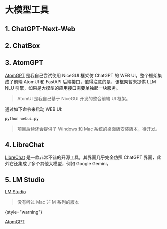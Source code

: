 # 大模型工具

<show-structure depth="2"></show-structure>

## 1. ChatGPT-Next-Web


## 2. ChatBox


## 3. AtomGPT

[AtomGPT](https://github.com/mingminyu/AtomGPT) 是我自己尝试使用 NiceGUI 框架仿 ChatGPT 的 WEB UI，整个框架集成了前端 AtomUI 和 FastAPI 后端接口，值得注意的是，该框架暂未提供 LLM NLU 引擎，如果是大模型的应用接口需要单独起一块服务。

> AtomUI 是我自己基于 NiceGUI 开发的整合前端 UI 框架。

通过如下命令来启动 WEB UI:

```Bash
python webui.py
```

> 项目后续还会提供了 Windows 和 Mac 系统的桌面版安装版本，待开发。

## 4. LibreChat

[LibreChat](https://docs.librechat.ai/index.html) 是一款非常不错的开源工具，其界面几乎完全仿照 ChatGPT 界面，此外它还集成了多个其他大模型，例如 Google Gemini。


## 5. LM Studio

[LM Studio](https://lmstudio.ai)

> 没有听过 Mac 非 M 系列的版本
> 
{style="warning"}



<seealso>
<category ref="ref_github">
    <a href="https://github.com/mingminyu/AtomGPT">AtomGPT</a>
</category>
</seealso>